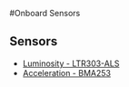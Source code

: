 #Onboard Sensors

## Sensors

- [Luminosity - LTR303-ALS](./ltr303.md)
- [Acceleration - BMA253](./bma253.md)
